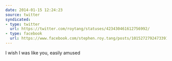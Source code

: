 ```yaml
---
date: 2014-01-15 12:24:23
source: twitter
syndicated:
- type: twitter
  url: https://twitter.com/roytang/statuses/423430461612756992/
- type: facebook
  url: https://www.facebook.com/stephen.roy.tang/posts/10152727924733912
---
```


I wish I was like you, easily amused